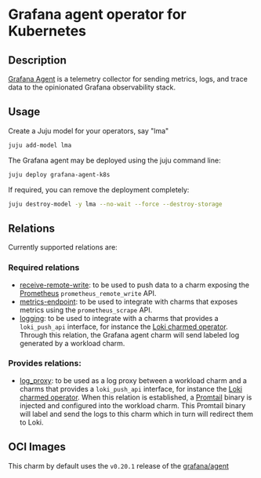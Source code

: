 # Grafana agent operator for Kubernetes

## Description
[Grafana Agent](https://github.com/grafana/agent) is a telemetry collector for sending metrics, logs, and trace data to the opinionated Grafana observability stack.

## Usage

Create a Juju model for your operators, say "lma"

```bash
juju add-model lma
```

The Grafana agent may be deployed using the juju command line:

```bash
juju deploy grafana-agent-k8s
```

If required, you can remove the deployment completely:

```bash
juju destroy-model -y lma --no-wait --force --destroy-storage
```

## Relations

Currently supported relations are:


### Required relations

- [receive-remote-write](https://github.com/canonical/prometheus-operator/): to be used to push data to a charm exposing the [Prometheus](https://grafana.com/oss/prometheus/) `prometheus_remote_write` API.
- [metrics-endpoint](https://charmhub.io/prometheus-k8s/libraries/prometheus_scrape): to be used to integrate with charms that exposes metrics using the `prometheus_scrape` API.
- [logging](https://charmhub.io/loki-k8s/libraries/loki_push_api): to be used to integrate with a charms that provides a `loki_push_api` interface, for instance the [Loki charmed operator](https://grafana.com/oss/loki/). Through this relation, the Grafana agent charm will send labeled log generated by a workload charm.


### Provides relations:

  - [log_proxy](https://charmhub.io/loki-k8s/libraries/log_proxy): to be used as a log proxy between a workload charm and a charms that provides a `loki_push_api` interface, for instance the [Loki charmed operator](https://grafana.com/oss/loki/). When this relation is established, a [Promtail](https://grafana.com/docs/loki/latest/clients/promtail/) binary is injected and configured into the workload charm. This Promtail binary will label and send the logs to this charm which in turn will redirect them to Loki.


## OCI Images

This charm by default uses the `v0.20.1` release of the [grafana/agent](https://hub.docker.com/r/grafana/agent)
